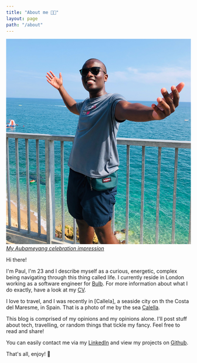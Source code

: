 ```yaml
---
title: "About me 👋🏾"
layout: page
path: "/about"
---
```


![😁](./me.jpeg)
[_My Aubameyang celebration impression_](https://t.resfu.com/media/img_news/afp_en_2f664c243fe923b41c68f089f593320cfcdca747.jpg?size=776x&q=60)

Hi there!

I'm Paul, I'm 23 and I describe myself as a curious, energetic, complex being navigating through this thing called life. I currently reside in London working as a software engineer for [Bulb](https://www.bulb.co.uk). For more information about what I do exactly, have a look at my [CV](./paulwawerucv2.pdf).

I love to travel, and I was recently in [Callela], a seaside city on th the Costa del Maresme, in Spain. That is a photo of me by the sea [Calella](https://www.google.com/maps/place/Calella,+Barcelona,+Spain/@41.6163727,2.6356562,14z/data=!3m1!4b1!4m5!3m4!1s0x12bb39b04518c207:0x56ef369d70456b28!8m2!3d41.6134346!4d2.6535552).

This blog is comprised of my opinions and my opinions alone. I'll post stuff about tech, travelling, or random things that tickle my fancy. Feel free to read and share!

You can easily contact me via my [LinkedIn](https://www.linkedin.com/in/paul-waweru-35652594/) and view my projects on [Github](https://github.com/paulmbw).

That's all, enjoy! 👻